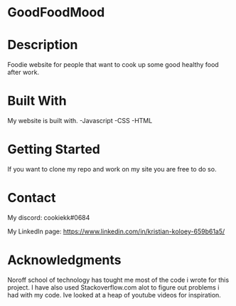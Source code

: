 # GoodFoodMood

# Description
Foodie website for people that want to cook up some good healthy food after work.

# Built With
My website is built with. -Javascript -CSS -HTML

# Getting Started
If you want to clone my repo and work on my site you are free to do so.

# Contact
My discord: cookiekk#0684

My LinkedIn page: https://www.linkedin.com/in/kristian-koloey-659b61a5/

# Acknowledgments
Noroff school of technology has tought me most of the code i wrote for this project. I have also used Stackoverflow.com alot to figure out problems i had with my code. Ive looked at a heap of youtube videos for inspiration.
